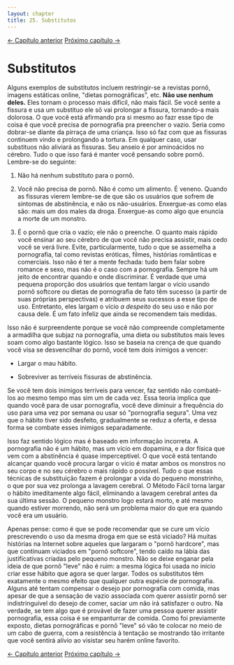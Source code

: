```yaml
---
layout: chapter
title: 25. Substitutos 
---
```


<div class="pagination-selector">
<a href="24-sera-que-vai-ser-mais-dificil-pra-mim.html" class="chapter-btn">&larr; Capítulo anterior</a>
<a href="26-devo-evitar-situacoes-tentadoras.html" class="chapter-btn">Próximo capítulo &#8594;</a>
</div>

# Substitutos

Alguns exemplos de substitutos incluem restringir-se a revistas pornô, imagens estáticas online, "dietas pornográficas", etc. **Não use nenhum deles.** Eles tornam o processo mais difícil, não mais fácil. Se vocẽ sente a fissura e usa um substituo ele sõ vai prolongar a fissura, tornando-a mais dolorosa. O que você está afirmando pra si mesmo ao fazr esse tipo de coisa é que você precisa de pornografia pra preencher o vazio. Seria como dobrar-se diante da pirraça de uma criança. Isso só faz com que as fissuras continuem vindo e prolongando a tortura. Em qualquer caso, usar substituos não aliviará as fissuras. Seu anseio é por aminoácidos no cérebro. Tudo o que isso fará é manter você pensando sobre pornô. Lembre-se do seguinte:

1.   Não há nenhum substituto para o pornô.

2.   Você não precisa de pornô. Não é como um alimento. É veneno. Quando as fissuras vierem lembre-se de que são os usuários que sofrem de sintomas de abstinência, e não os não-usuários. Enxergue-as como elas são: mais um dos males da droga. Enxergue-as como algo que enuncia a morte de um monstro.

3.   É o pornô que cria o vazio; ele não o preenche. O quanto mais rápido você ensinar ao seu cérebro de que você não precisa assistir, mais cedo você se verá livre. Evite, particularmente, tudo o que se assemelha a pornografia, tal como revistas eróticas, filmes, histórias românticas e comerciais. Isso não é ter a mente fechada: tudo bem falar sobre romance e sexo, mas não é o caso com a pornografia. Sempre há um jeito de encontrar quando e onde discriminar. É verdade que uma pequena proporção dos usuários que tentam largar o vício usando pornô softcore ou dietas de pornografia de fato têm sucesso (a partir de suas próprias perspectivas) e atribuem seus sucessos a esse tipo de uso. Entretanto, eles largam o vício *a despeito* do seu uso e não por causa dele. É um fato infeliz que ainda se recomendem tais medidas.

Isso não é surpreendente porque se você não compreende completamente a armadilha que subjaz na pornografia, uma dieta ou substitutos mais leves soam como algo bastante lógico. Isso se baseia na crença de que quando você visa se desvencilhar do pornô, você tem dois inimigos a vencer:

-    Largar o mau hábito.

-    Sobreviver as terríveis fissuras de abstinência.

Se você tem dois inimigos terríveis para vencer, faz sentido não combatê-los ao mesmo tempo mas sim um de cada vez. Essa teoria implica que quando você para de usar pornografia, você deve diminuir a frequência do uso para uma vez por semana ou usar só "pornografia segura". Uma vez que o hábito tiver sido desfeito, gradualmente se reduz a oferta, e dessa forma se combate esses inimigos separadamente.

Isso faz sentido lógico mas é baseado em informação incorreta. A pornografia não é um hábito, mas um vício em dopamina, e a dor física que vem com a abstinência é quase imperceptível. O que você está tentando alcançar quando você procura largar o vício é matar ambos os monstros no seu corpo e no seu cérebro o mais rápido o possível. Tudo o que essas técnicas de substituição fazem é prolongar a vida do pequeno monstrinho, o que por sua vez prolonga a lavagem cerebral. O Método Fácil torna largar o hábito imeditamente algo fácil, eliminando a lavagem cerebral antes da sua última sessão. O pequeno monstro logo estará morto, e até mesmo quando estiver morrendo, não será um problema maior do que era quando você era um usuário.

Apenas pense: como é que se pode recomendar que se cure um vício prescrevendo o uso da mesma droga em que se está viciado? Há muitas histórias na Internet sobre aqueles que largaram o "pornô hardcore", mas que continuam viciados em "pornô softcore", tendo caído na lábia das justificativas criadas pelo pequeno monstro. Não se deixe enganar pela ideia de que pornô "leve" não é ruim: a mesma lógica foi usada no início criar esse hábito que agora se quer largar. Todos os substitutos têm exatamente o mesmo efeito que qualquer outra espécie de pornografia. Alguns até tentam compensar o desejo por pornografia com comida, mas apesar de que a sensação de vazio associada com querer assistir pornô ser indistringuível do desejo de comer, saciar um não irá satisfazer o outro. Na verdade, se tem algo que é provável de fazer uma pessoa querer assistir pornografia, essa coisa é se empanturrar de comida. Como foi previamente exposto, dietas pornográficas e pornô "leve" só vão te colocar no meio de um cabo de guerra, com a resistência à tentação se mostrando tão irritante que você sentirá alívio ao visistar seu harém online favorito. 

<div class="pagination-selector">
<a href="24-sera-que-vai-ser-mais-dificil-pra-mim.html" class="chapter-btn">&larr; Capítulo anterior</a>
<a href="26-devo-evitar-situacoes-tentadoras.html" class="chapter-btn">Próximo capítulo &#8594;</a>
</div>

